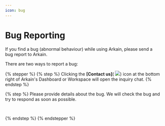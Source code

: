 ```yaml
---
icon: bug
---
```


# Bug Reporting

If you find a bug (abnormal behaviour) while using Arkain, please send a bug report to Arkain.

There are two ways to report a bug:

{% stepper %}
{% step %}
Clicking the **\[Contact us]**( ![](<../.gitbook/assets/스크린샷 2025-02-24 오후 12.29.48.png>)) icon at the bottom right of Arkain's Dashboard or Workspace will open the inquiry chat.
{% endstep %}

{% step %}
Please provide details about the bug. We will check the bug and try to respond as soon as possible.

<figure><img src="../.gitbook/assets/스크린샷 2025-02-24 오후 12.29.39.png" alt=""><figcaption></figcaption></figure>
{% endstep %}
{% endstepper %}
